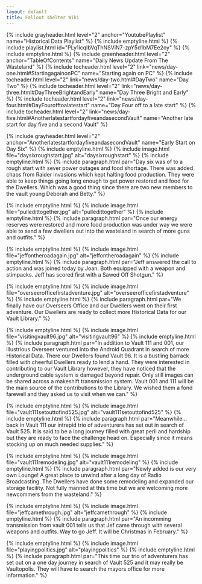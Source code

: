 ```yaml
---
layout: default
title: Fallout shelter Wiki
---
```

{% include grayheader.html level="2" anchor="YoutubePlaylist" name="Historical Data Playlist" %}
{% include emptyline.html %}
{% include playlist.html id="PLy1icqIbVqThNSViN7-zpY5d1bM7Ee2oy" %}
{% include emptyline.html %}
{% include greenheader.html level="2" anchor="TableOfContents" name="Daily News Update From The Wasteland" %}
{% include tocheader.html level="2" link="news/day-one.html#StartingagainonPC" name="Starting again on PC" %}
{% include tocheader.html level="2" link="news/day-two.html#DayTwo" name="Day Two" %}
{% include tocheader.html level="2" link="news/day-three.html#DayThreeBrightandEarly" name="Day Three Bright and Early" %}
{% include tocheader.html level="2" link="news/day-four.html#DayFourofftoalatestart" name="Day Four off to a late start" %}
{% include tocheader.html level="2" link="news/day-five.html#AnotherlatestartfordayfiveandasecondVault" name="Another late start for day five and a second Vault" %}

{% include grayheader.html level="2" anchor="AnotherlatestartfordayfiveandasecondVault" name="Early Start on Day Six" %}
{% include emptyline.html %}
{% include image.html file="daysixroughstart.jpg" alt="daysixroughstart" %}
{% include emptyline.html %}
{% include paragraph.html par="Day six was of to a rough start with sever power outages and food shortage. There was added chaos from Raider invasions which kept halting food production. They were able to keep things going long enough to get power restored and food for the Dwellers. Which was a good thing since there are two new members to the vault young Deborah and Betty." %}

{% include emptyline.html %}
{% include image.html file="pulledittogether.jpg" alt="pulledittogether" %}
{% include emptyline.html %}
{% include paragraph.html par="Once our energy reserves were restored and more food production was under way we were able to send a few dwellers out into the wasteland in search of more guns and outfits." %}

{% include emptyline.html %}
{% include image.html file="jeffontheroadagain.jpg" alt="jeffontheroadagain" %}
{% include emptyline.html %}
{% include paragraph.html par="Jeff answered the call to action and was joined today by Joan. Both equipped with a weapon and stimpacks. Jeff has scored first with a Sawed Off Shotgun." %}

{% include emptyline.html %}
{% include image.html file="overseerofficefirstadventure.jpg" alt="overseerofficefirstadventure" %}
{% include emptyline.html %}
{% include paragraph.html par="We finally have our Overseers Office and our Dwellers went on their first adventure. Our Dwellers are ready to collect more Historical Data for our Vault Library." %}

{% include emptyline.html %}
{% include image.html file="visitingvault96.jpg" alt="visitingvault96" %}
{% include emptyline.html %}
{% include paragraph.html par="In addition to Vault 111 and 001, our illustrious Overseer ventured into the Android Quadrant in search of more Historical Data. There our Dwellers found Vault 96. It is a bustling barrack filled with cheerful Dwellers ready to lend a hand. They were interested in contributing to our Vault Library however, they have noticed that the underground cable system is damaged beyond repair. Only still images can be shared across a makeshift transmission system. Vault 001 and 111 will be the main source of the contributions to the Library. We wished them a fond farewell and they asked us to visit when we can." %}

{% include emptyline.html %}
{% include image.html file="vault111setouttofind525.jpg" alt="vault111setouttofind525" %}
{% include emptyline.html %}
{% include paragraph.html par="Meanwhile... back in Vault 111 our intrepid trio of adventurers has set out in search of Vault 525. It is said to be a long journey filled with great peril and hardship but they are ready to face the challenge head on. Especially since it means stocking up on much needed supplies." %}

{% include emptyline.html %}
{% include image.html file="vault111remodeling.jpg" alt="vault111remodeling" %}
{% include emptyline.html %}
{% include paragraph.html par="Newly added is our very own Lounge! A great place to unwind after a long day of Radio Broadcasting. The Dwellers have done some remodeling and expanded our storage facility. Not fully manned at this time but we are welcoming more newcommers from the wasteland." %}

{% include emptyline.html %}
{% include image.html file="jeffcamethrough.jpg" alt="jeffcamethrough" %}
{% include emptyline.html %}
{% include paragraph.html par="An incomming transmission from vault 001 tells us that Jef came through with several weapons and outfits. Way to go Jeff. It will be Christmas in February." %}

{% include emptyline.html %}
{% include image.html file="playingpolitics.jpg" alt="playingpolitics" %}
{% include emptyline.html %}
{% include paragraph.html par="This time our trio of adventurers has set out on a one day journey in search of Vault 525 and it may really be Vaultopolis. They will have to search the mayors office for more information." %}
